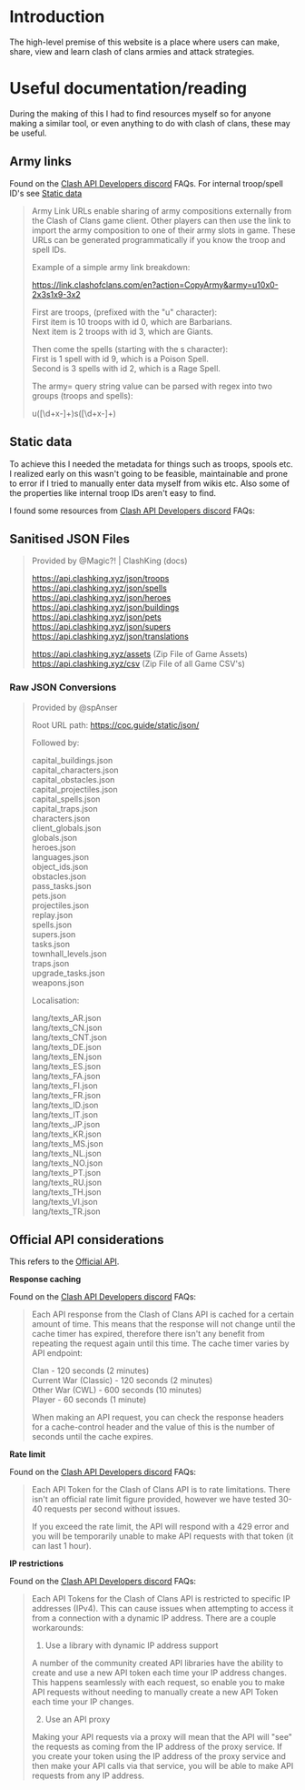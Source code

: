 # Introduction

The high-level premise of this website is a place where users can make, share, view and learn clash of clans armies and attack strategies.

# Useful documentation/reading

During the making of this I had to find resources myself so for anyone making a similar tool, or even anything to do with clash of clans, these may be useful.

## Army links

Found on the [Clash API Developers discord](https://discord.gg/clashapi) FAQs. For internal troop/spell ID's see [Static data](./README.md#static-data)

> Army Link URLs enable sharing of army compositions externally from the Clash of Clans game client.  Other players can then use the link to import the army composition to one of their army slots in game.  These URLs can be generated programmatically if you know the troop and spell IDs.
>
> Example of a simple army link breakdown:
>
> https://link.clashofclans.com/en?action=CopyArmy&army=u10x0-2x3s1x9-3x2
>
> First are troops, (prefixed with the "u" character):<br />
> First item is 10 troops with id 0, which are Barbarians.<br />
> Next item is 2 troops with id 3, which are Giants.<br />
>
> Then come the spells (starting with the s character):<br />
> First is 1 spell with id 9, which is a Poison Spell.<br />
> Second is 3 spells with id 2, which is a Rage Spell.<br />
>
> The army= query string value can be parsed with regex into two groups (troops and spells):
>
> u([\d+x-]+)s([\d+x-]+)

## Static data

To achieve this I needed the metadata for things such as troops, spools etc. I realized early on this wasn't going to be feasible, maintainable and prone to error if I tried to manually enter data myself from wikis etc. Also some of the properties like internal troop IDs aren't easy to find.

I found some resources from [Clash API Developers discord](https://discord.gg/clashapi) FAQs:

## Sanitised JSON Files

> Provided by @Magic?! | ClashKing  (docs)
>
> https://api.clashking.xyz/json/troops <br/>
> https://api.clashking.xyz/json/spells <br/>
> https://api.clashking.xyz/json/heroes <br/>
> https://api.clashking.xyz/json/buildings <br/>
> https://api.clashking.xyz/json/pets <br/>
> https://api.clashking.xyz/json/supers <br/>
> https://api.clashking.xyz/json/translations <br/>
>
> https://api.clashking.xyz/assets (Zip File of Game Assets) <br/>
> https://api.clashking.xyz/csv (Zip File of all Game CSV's) <br/>

### Raw JSON Conversions

> Provided by @spAnser
>
> Root URL path: https://coc.guide/static/json/
>
> Followed by:
>
> capital_buildings.json<br />
> capital_characters.json<br />
> capital_obstacles.json<br />
> capital_projectiles.json<br />
> capital_spells.json<br />
> capital_traps.json<br />
> characters.json<br />
> client_globals.json<br />
> globals.json<br />
> heroes.json<br />
> languages.json<br />
> object_ids.json<br />
> obstacles.json<br />
> pass_tasks.json<br />
> pets.json<br />
> projectiles.json<br />
> replay.json<br />
> spells.json<br />
> supers.json<br />
> tasks.json<br />
> townhall_levels.json<br />
> traps.json<br />
> upgrade_tasks.json<br />
> weapons.json<br />
>
> Localisation:
>
> lang/texts_AR.json<br />
> lang/texts_CN.json<br />
> lang/texts_CNT.json<br />
> lang/texts_DE.json<br />
> lang/texts_EN.json<br />
> lang/texts_ES.json<br />
> lang/texts_FA.json<br />
> lang/texts_FI.json<br />
> lang/texts_FR.json<br />
> lang/texts_ID.json<br />
> lang/texts_IT.json<br />
> lang/texts_JP.json<br />
> lang/texts_KR.json<br />
> lang/texts_MS.json<br />
> lang/texts_NL.json<br />
> lang/texts_NO.json<br />
> lang/texts_PT.json<br />
> lang/texts_RU.json<br />
> lang/texts_TH.json<br />
> lang/texts_VI.json<br />
> lang/texts_TR.json<br />

## Official API considerations

This refers to the [Official API](https://developer.clashofclans.com/#/).

**Response caching**

Found on the [Clash API Developers discord](https://discord.gg/clashapi) FAQs:

> Each API response from the Clash of Clans API is cached for a certain amount of time.  This means that the response will not change until the cache timer has expired, therefore there isn't any benefit from repeating the request again until this time.  The cache timer varies by API endpoint:
>
> Clan - 120 seconds (2 minutes)<br />
> Current War (Classic) - 120 seconds (2 minutes)<br />
> Other War (CWL) - 600 seconds (10 minutes)<br />
> Player - 60 seconds (1 minute)<br />
>
> When making an API request, you can check the response headers for a cache-control header and the value of this is the number of seconds until the cache expires.

**Rate limit**

Found on the [Clash API Developers discord](https://discord.gg/clashapi) FAQs:

> Each API Token for the Clash of Clans API is to rate limitations.  There isn't an official rate limit figure provided, however we have tested 30-40 requests per second without issues.
>
> If you exceed the rate limit, the API will respond with a 429 error and you will be temporarily unable to make API requests with that token (it can last 1 hour).

**IP restrictions**

Found on the [Clash API Developers discord](https://discord.gg/clashapi) FAQs:

> Each API Tokens for the Clash of Clans API is restricted to specific IP addresses (IPv4).  This can cause issues when attempting to access it from a connection with a dynamic IP address. There are a couple workarounds:
>
> 1) Use a library with dynamic IP address support
>
> A number of the community created API libraries have the ability to create and use a new API token each time your IP address changes.  This happens seamlessly with each request, so enable you to make API requests without needing to manually create a new API Token each time your IP changes.
>
> 2) Use an API proxy
>
> Making your API requests via a proxy will mean that the API will "see" the requests as coming from the IP address of the proxy service.  If you create your token using the IP address of the proxy service and then make your API calls via that service, you will be able to make API requests from any IP address.
